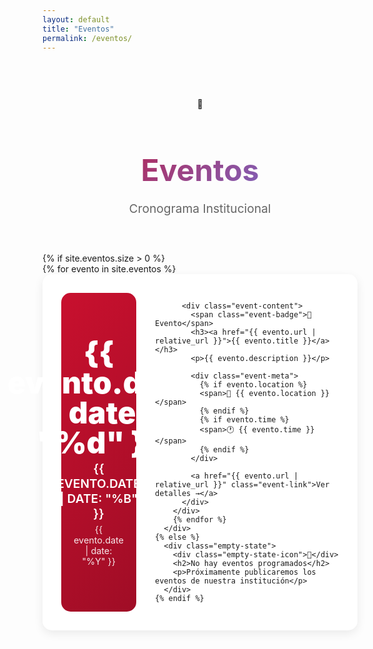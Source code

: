 ```yaml
---
layout: default
title: "Eventos"
permalink: /eventos/
---
```


<style>
.page-header {
    padding: 60px 0 40px;
    text-align: center;
}

.page-header h1 {
    font-size: clamp(2rem, 5vw, 3rem);
    margin-bottom: 20px;
    background: linear-gradient(135deg, #c8102e, #667eea);
    -webkit-background-clip: text;
    -webkit-text-fill-color: transparent;
    background-clip: text;
}

.page-header p {
    font-size: clamp(1rem, 2vw, 1.2rem);
    color: #666;
}

.events-timeline {
    max-width: 1000px;
    margin: 0 auto;
}

.event-item {
    display: grid;
    grid-template-columns: 120px 1fr;
    gap: 30px;
    margin-bottom: 30px;
    padding: 30px;
    background: white;
    border-radius: 15px;
    box-shadow: 0 5px 15px rgba(0,0,0,0.08);
    transition: all 0.3s ease;
}

.event-item:hover {
    transform: translateY(-5px);
    box-shadow: 0 10px 30px rgba(0,0,0,0.15);
}

.event-date {
    background: linear-gradient(135deg, #c8102e, #a00d26);
    border-radius: 15px;
    padding: 20px;
    text-align: center;
    color: white;
    display: flex;
    flex-direction: column;
    justify-content: center;
    align-items: center;
    min-height: 120px;
}

.event-date .day {
    font-size: 3rem;
    font-weight: 900;
    line-height: 1;
}

.event-date .month {
    font-size: 1.2rem;
    font-weight: 600;
    text-transform: uppercase;
    margin-top: 5px;
}

.event-date .year {
    font-size: 0.9rem;
    opacity: 0.9;
    margin-top: 5px;
}

.event-badge {
    display: inline-block;
    background: #2d8659;
    color: white;
    padding: 6px 16px;
    border-radius: 20px;
    font-size: 0.85rem;
    margin-bottom: 12px;
    font-weight: 600;
}

.event-content h3 {
    font-size: clamp(1.3rem, 3vw, 1.8rem);
    margin-bottom: 12px;
}

.event-content h3 a {
    color: #333;
    text-decoration: none;
    transition: color 0.3s;
}

.event-content h3 a:hover {
    color: #667eea;
}

.event-content > p {
    color: #666;
    margin-bottom: 15px;
    line-height: 1.6;
}

.event-meta {
    display: flex;
    flex-wrap: wrap;
    gap: 15px;
    margin-bottom: 20px;
    font-size: 0.95rem;
    color: #888;
}

.event-meta span {
    display: flex;
    align-items: center;
    gap: 5px;
}

.event-link {
    display: inline-block;
    padding: 12px 28px;
    background: linear-gradient(135deg, #667eea, #764ba2);
    color: white;
    text-decoration: none;
    border-radius: 25px;
    font-weight: 600;
    transition: all 0.3s;
}

.event-link:hover {
    transform: translateX(5px);
    box-shadow: 0 5px 15px rgba(102, 126, 234, 0.4);
}

.empty-state {
    text-align: center;
    padding: 80px 20px;
}

.empty-state-icon {
    font-size: 5rem;
    margin-bottom: 20px;
    opacity: 0.5;
}

.empty-state h2 {
    font-size: 2rem;
    color: #666;
    margin-bottom: 10px;
}

.empty-state p {
    color: #999;
    font-size: 1.1rem;
}

/* Responsive */
@media (max-width: 768px) {
    .event-item {
        grid-template-columns: 1fr;
        gap: 20px;
        padding: 20px;
    }
    
    .event-date {
        flex-direction: row;
        justify-content: space-around;
        min-height: auto;
        padding: 15px;
    }
    
    .event-date .day {
        font-size: 2.5rem;
    }
    
    .event-date .month {
        font-size: 1rem;
    }
    
    .page-header {
        padding: 40px 0 30px;
    }
}

@media (max-width: 480px) {
    .event-date {
        flex-direction: column;
        gap: 5px;
    }
    
    .event-meta {
        flex-direction: column;
        gap: 8px;
    }
}
</style>

<div class="container">
 
<section class="page-header">
  <div class="container">
  <span class="icon">📅</span>
    <h1 class="page-title">Eventos</h1>
    <p class="page-subtitle">Cronograma Institucional</p>
  </div>
</section>


  <section class="eventos-list">
    {% if site.eventos.size > 0 %}
      <div class="events-timeline">
        {% for evento in site.eventos %}
        <div class="event-item">
          <div class="event-date">
            <span class="day">{{ evento.date | date: "%d" }}</span>
            <span class="month">{{ evento.date | date: "%b" }}</span>
            <span class="year">{{ evento.date | date: "%Y" }}</span>
          </div>
          
          <div class="event-content">
            <span class="event-badge">📅 Evento</span>
            <h3><a href="{{ evento.url | relative_url }}">{{ evento.title }}</a></h3>
            <p>{{ evento.description }}</p>
            
            <div class="event-meta">
              {% if evento.location %}
              <span>📍 {{ evento.location }}</span>
              {% endif %}
              {% if evento.time %}
              <span>🕐 {{ evento.time }}</span>
              {% endif %}
            </div>
            
            <a href="{{ evento.url | relative_url }}" class="event-link">Ver detalles →</a>
          </div>
        </div>
        {% endfor %}
      </div>
    {% else %}
      <div class="empty-state">
        <div class="empty-state-icon">📅</div>
        <h2>No hay eventos programados</h2>
        <p>Próximamente publicaremos los eventos de nuestra institución</p>
      </div>
    {% endif %}
  </section>
</div>
